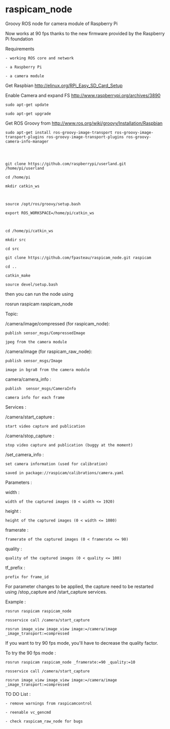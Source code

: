 raspicam_node
=============

Groovy ROS node for camera module of Raspberry Pi

Now works at 90 fps thanks to the new firmware provided by the Raspberry Pi foundation



Requirements

	- working ROS core and network

	- a Raspberry Pi

	- a camera module 





Get Raspbian http://elinux.org/RPi_Easy_SD_Card_Setup





Enable Camera and expand FS http://www.raspberrypi.org/archives/3890


	sudo apt-get update

	sudo apt-get upgrade


Get ROS Groovy from http://www.ros.org/wiki/groovy/Installation/Raspbian



	sudo apt-get install ros-groovy-image-transport ros-groovy-image-transport-plugins ros-groovy-image-transport-plugins ros-groovy-camera-info-manager




	git clone https://github.com/raspberrypi/userland.git /home/pi/userland

	cd /home/pi

	mkdir catkin_ws



	source /opt/ros/groovy/setup.bash

	export ROS_WORKSPACE=/home/pi/catkin_ws



	cd /home/pi/catkin_ws

	mkdir src

	cd src

	git clone https://github.com/fpasteau/raspicam_node.git raspicam

	cd ..

	catkin_make

	source devel/setup.bash

then you can run the node using

rosrun raspicam raspicam_node



Topic:

/camera/image/compressed (for raspicam_node):

	publish sensor_msgs/CompressedImage

	jpeg from the camera module
	
/camera/image (for raspicam_raw_node):

	publish sensor_msgs/Image

	image in bgra8 from the camera module

camera/camera_info :

	publish  sensor_msgs/CameraInfo

	camera info for each frame



Services :

/camera/start_capture :

	start video capture and publication



/camera/stop_capture :

	stop video capture and publication (buggy at the moment)

/set_camera_info :

	set camera information (used for calibration)

	saved in package://raspicam/calibrations/camera.yaml


Parameters :

width :

	width of the captured images (0 < width <= 1920)

height : 

	height of the captured images (0 < width <= 1080)

framerate :

	framerate of the captured images (0 < framerate <= 90)

quality :

	quality of the captured images (0 < quality <= 100)

tf_prefix :

	prefix for frame_id



For parameter changes to be applied, the capture need to be restarted using /stop_capture and /start_capture services.


Example :

	rosrun raspicam raspicam_node

	rosservice call /camera/start_capture

	rosrun image_view image_view image:=/camera/image _image_transport:=compressed

If you want to try 90 fps mode, you'll have to decrease the quality factor.

To try the 90 fps mode :

	rosrun raspicam raspicam_node _framerate:=90 _quality:=10

	rosservice call /camera/start_capture

	rosrun image_view image_view image:=/camera/image _image_transport:=compressed


TO DO List :

	- remove warnings from raspicamcontrol

	- reenable vc_gencmd
	
	- check raspicam_raw_node for bugs



